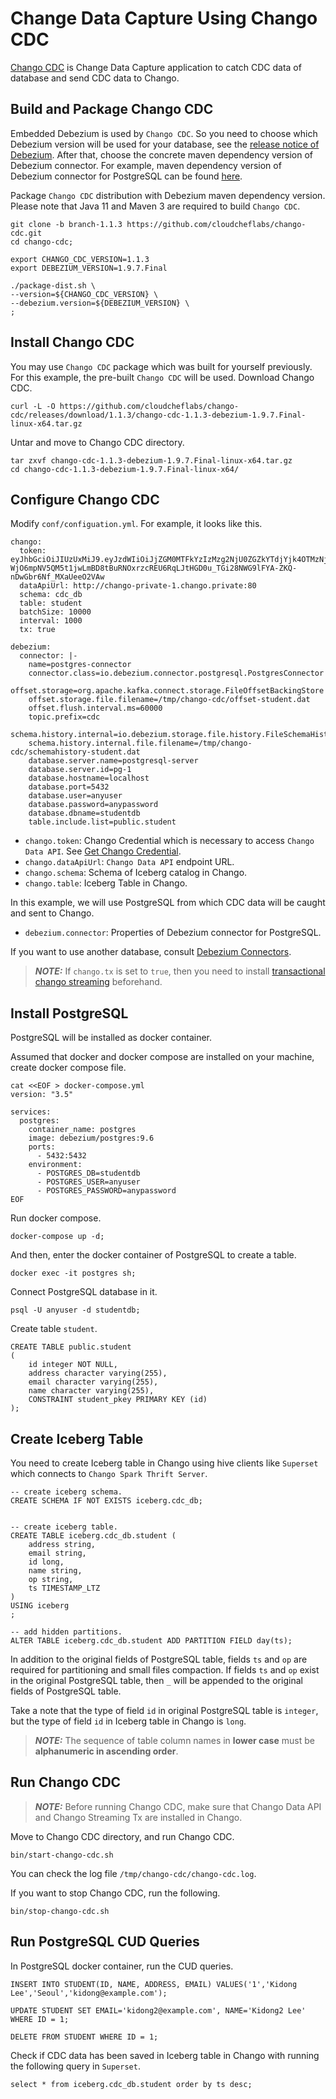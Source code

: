 # Change Data Capture Using Chango CDC

[Chango CDC](https://github.com/cloudcheflabs/chango-cdc) is Change Data Capture application to catch CDC data of database 
and send CDC data to Chango.

## Build and Package Chango CDC

Embedded Debezium is used by `Chango CDC`. So you need to choose which Debezium version will be used for your database, see the [release notice of Debezium](https://debezium.io/releases/).
After that, choose the concrete maven dependency version of Debezium connector.
For example, maven dependency version of Debezium connector for PostgreSQL can be found [here](https://mvnrepository.com/artifact/io.debezium/debezium-connector-postgres).

Package `Chango CDC` distribution with Debezium maven dependency version. Please note that Java 11 and Maven 3 are required to build `Chango CDC`.
```agsl
git clone -b branch-1.1.3 https://github.com/cloudcheflabs/chango-cdc.git
cd chango-cdc;

export CHANGO_CDC_VERSION=1.1.3
export DEBEZIUM_VERSION=1.9.7.Final

./package-dist.sh \
--version=${CHANGO_CDC_VERSION} \
--debezium.version=${DEBEZIUM_VERSION} \
;
```

## Install Chango CDC

You may use `Chango CDC` package which was built for yourself previously. 
For this example, the pre-built `Chango CDC` will be used. Download Chango CDC.

```agsl
curl -L -O https://github.com/cloudcheflabs/chango-cdc/releases/download/1.1.3/chango-cdc-1.1.3-debezium-1.9.7.Final-linux-x64.tar.gz
```

Untar and move to Chango CDC directory.

```agsl
tar zxvf chango-cdc-1.1.3-debezium-1.9.7.Final-linux-x64.tar.gz
cd chango-cdc-1.1.3-debezium-1.9.7.Final-linux-x64/
```

## Configure Chango CDC

Modify `conf/configuation.yml`. For example, it looks like this.

```agsl
chango:
  token: eyJhbGciOiJIUzUxMiJ9.eyJzdWIiOiJjZGM0MTFkYzIzMzg2NjU0ZGZkYTdjYjk4OTMzNjA1NWNiNyIsImV4cCI6MTcwNjY1OTE5OSwiaWF0IjoxNzAxMzU2NDEyfQ.-WjO6mpNV5QM5t1jwLmBD8tBuRNOxrzcREU6RqLJtHGD0u_TGi28NWG9lFYA-ZKQ-nDwGbr6Nf_MXaUeeO2VAw
  dataApiUrl: http://chango-private-1.chango.private:80
  schema: cdc_db
  table: student
  batchSize: 10000
  interval: 1000
  tx: true

debezium:
  connector: |-
    name=postgres-connector
    connector.class=io.debezium.connector.postgresql.PostgresConnector
    offset.storage=org.apache.kafka.connect.storage.FileOffsetBackingStore
    offset.storage.file.filename=/tmp/chango-cdc/offset-student.dat
    offset.flush.interval.ms=60000
    topic.prefix=cdc
    schema.history.internal=io.debezium.storage.file.history.FileSchemaHistory
    schema.history.internal.file.filename=/tmp/chango-cdc/schemahistory-student.dat
    database.server.name=postgresql-server
    database.server.id=pg-1
    database.hostname=localhost
    database.port=5432
    database.user=anyuser
    database.password=anypassword
    database.dbname=studentdb
    table.include.list=public.student
```

- `chango.token`: Chango Credential which is necessary to access `Chango Data API`. See <a href="../../user-guide/cred">Get Chango Credential</a>.
- `chango.dataApiUrl`: `Chango Data API` endpoint URL.
- `chango.schema`: Schema of Iceberg catalog in Chango.
- `chango.table`: Iceberg Table in Chango.

In this example, we will use PostgreSQL from which CDC data will be caught and sent to Chango.

- `debezium.connector`: Properties of Debezium connector for PostgreSQL.

If you want to use another database, consult [Debezium Connectors](https://debezium.io/documentation/reference/stable/connectors/index.html).


> **_NOTE:_** If `chango.tx` is set to `true`, then you need to install <a href="../../install/install-component/#install-chango-streaming-tx">transactional chango streaming</a> beforehand.



## Install PostgreSQL

PostgreSQL will be installed as docker container.

Assumed that docker and docker compose are installed on your machine, create docker compose file.

```agsl
cat <<EOF > docker-compose.yml
version: "3.5"

services:
  postgres:
    container_name: postgres
    image: debezium/postgres:9.6
    ports:
      - 5432:5432
    environment:
      - POSTGRES_DB=studentdb
      - POSTGRES_USER=anyuser
      - POSTGRES_PASSWORD=anypassword
EOF
```

Run docker compose.

```agsl
docker-compose up -d;
```

And then, enter the docker container of PostgreSQL to create a table.

```agsl
docker exec -it postgres sh;
```

Connect PostgreSQL database in it.

```agsl
psql -U anyuser -d studentdb;
```

Create table `student`.

```agsl
CREATE TABLE public.student
(
    id integer NOT NULL,
    address character varying(255),
    email character varying(255),
    name character varying(255),
    CONSTRAINT student_pkey PRIMARY KEY (id)
);
```

## Create Iceberg Table

You need to create Iceberg table in Chango using hive clients like `Superset` which connects to `Chango Spark Thrift Server`.

```agsl
-- create iceberg schema.
CREATE SCHEMA IF NOT EXISTS iceberg.cdc_db;


-- create iceberg table.
CREATE TABLE iceberg.cdc_db.student (
    address string,
    email string,
    id long,
    name string,
    op string,
    ts TIMESTAMP_LTZ
)
USING iceberg
;

-- add hidden partitions.
ALTER TABLE iceberg.cdc_db.student ADD PARTITION FIELD day(ts);
```

In addition to the original fields of PostgreSQL table, fields `ts` and `op` are required for partitioning and small files compaction.
If fields `ts` and `op` exist in the original PostgreSQL table, then `_` will be appended to the original fields of PostgreSQL table.

Take a note that the type of field `id` in original PostgreSQL table is `integer`, but the type of field `id` in Iceberg table in Chango is `long`.

> **_NOTE:_** The sequence  of table column names in **lower case** must be **alphanumeric in ascending order**.


## Run Chango CDC

> **_NOTE:_** Before running Chango CDC, make sure that Chango Data API and Chango Streaming Tx are installed in Chango.

Move to Chango CDC directory, and run Chango CDC.

```agsl
bin/start-chango-cdc.sh
```

You can check the log file `/tmp/chango-cdc/chango-cdc.log`.


If you want to stop Chango CDC, run the following.

```agsl
bin/stop-chango-cdc.sh
```

## Run PostgreSQL CUD Queries

In PostgreSQL docker container, run the CUD queries.

```agsl
INSERT INTO STUDENT(ID, NAME, ADDRESS, EMAIL) VALUES('1','Kidong Lee','Seoul','kidong@example.com');

UPDATE STUDENT SET EMAIL='kidong2@example.com', NAME='Kidong2 Lee' WHERE ID = 1; 

DELETE FROM STUDENT WHERE ID = 1;
```

Check if CDC data has been saved in Iceberg table in Chango with running the following query in `Superset`.

```agsl
select * from iceberg.cdc_db.student order by ts desc;
```




